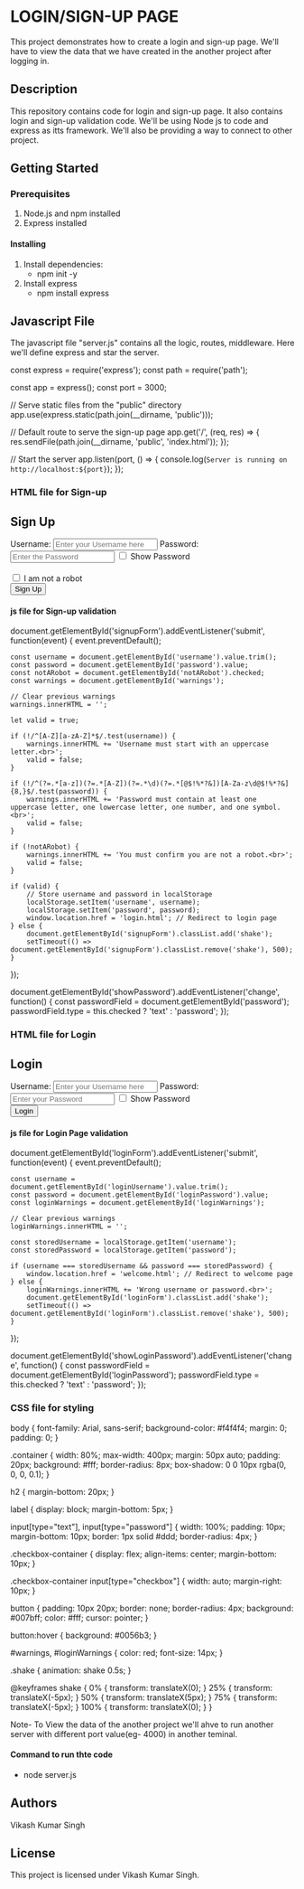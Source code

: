 # LOGIN/SIGN-UP PAGE
This project demonstrates how to create a login and sign-up page. We'll have to view the data that we have created in the another project after logging in.

## Description
This repository contains code for login and sign-up page. It also contains login and sign-up validation code. We'll be using Node js to code and express as itts framework. We'll also be providing a way to connect to other project.

## Getting Started

### Prerequisites
1. Node.js and npm installed
2. Express installed

#### Installing
1. Install dependencies:
   - npm init -y
2. Install express
   - npm install express

## Javascript File
The javascript file "server.js" contains all the logic, routes, middleware. Here we'll define express and star the server.
<div>
   const express = require('express');
const path = require('path');

const app = express();
const port = 3000;

// Serve static files from the "public" directory
app.use(express.static(path.join(__dirname, 'public')));

// Default route to serve the sign-up page
app.get('/', (req, res) => {
    res.sendFile(path.join(__dirname, 'public', 'index.html'));
});

// Start the server
app.listen(port, () => {
    console.log(`Server is running on http://localhost:${port}`);
});
</div>

### HTML file for Sign-up
<div>
   <!DOCTYPE html>
<html lang="en">
<head>
    <meta charset="UTF-8">
    <meta name="viewport" content="width=device-width, initial-scale=1.0">
    <title>Sign Up</title>
    <link rel="stylesheet" href="style.css">
</head>
<body>
    <div class="container">
        <h2>Sign Up</h2>
        <form id="signupForm">
            <label for="username">Username:</label>
            <input type="text" placeholder="Enter your Username here" id="username" required>
            <label for="password">Password:</label>
            <input type="password" placeholder="Enter the Password" id="password" required>
            <input type="checkbox" id="showPassword"> Show Password
            <br><br>
            <input type="checkbox" id="notARobot" required> I am not a robot
            <br>
            <button type="submit">Sign Up</button>
        </form>
        <div id="warnings"></div>
    </div>
    <script src="signup.js"></script>
</body>
</html>
</div>

#### js file for Sign-up validation
<div>
    document.getElementById('signupForm').addEventListener('submit', function(event) {
    event.preventDefault();
    
    const username = document.getElementById('username').value.trim();
    const password = document.getElementById('password').value;
    const notARobot = document.getElementById('notARobot').checked;
    const warnings = document.getElementById('warnings');
    
    // Clear previous warnings
    warnings.innerHTML = '';
    
    let valid = true;

    if (!/^[A-Z][a-zA-Z]*$/.test(username)) {
        warnings.innerHTML += 'Username must start with an uppercase letter.<br>';
        valid = false;
    }

    if (!/^(?=.*[a-z])(?=.*[A-Z])(?=.*\d)(?=.*[@$!%*?&])[A-Za-z\d@$!%*?&]{8,}$/.test(password)) {
        warnings.innerHTML += 'Password must contain at least one uppercase letter, one lowercase letter, one number, and one symbol.<br>';
        valid = false;
    }
    
    if (!notARobot) {
        warnings.innerHTML += 'You must confirm you are not a robot.<br>';
        valid = false;
    }
    
    if (valid) {
        // Store username and password in localStorage
        localStorage.setItem('username', username);
        localStorage.setItem('password', password);
        window.location.href = 'login.html'; // Redirect to login page
    } else {
        document.getElementById('signupForm').classList.add('shake');
        setTimeout(() => document.getElementById('signupForm').classList.remove('shake'), 500);
    }
});

document.getElementById('showPassword').addEventListener('change', function() {
    const passwordField = document.getElementById('password');
    passwordField.type = this.checked ? 'text' : 'password';
});
</div>

### HTML file for Login
<div>
    <!DOCTYPE html>
<html lang="en">
<head>
    <meta charset="UTF-8">
    <meta name="viewport" content="width=device-width, initial-scale=1.0">
    <title>Login</title>
    <link rel="stylesheet" href="style.css">
</head>
<body>
    <div class="container">
        <h2>Login</h2>
        <form id="loginForm">
            <label for="loginUsername">Username:</label>
            <input type="text" placeholder="Enter your Username here" id="loginUsername" required>
            <label for="loginPassword">Password:</label>
            <input type="password" placeholder="Enter your Password" id="loginPassword" required>
            <input type="checkbox" id="showLoginPassword"> Show Password
            <br>
            <button type="submit">Login</button>
        </form>
        <div id="loginWarnings"></div>
    </div>
    <script src="login.js"></script>
</body>
</html>
</div>

#### js file for Login Page validation
<div>
    document.getElementById('loginForm').addEventListener('submit', function(event) {
    event.preventDefault();
    
    const username = document.getElementById('loginUsername').value.trim();
    const password = document.getElementById('loginPassword').value;
    const loginWarnings = document.getElementById('loginWarnings');
    
    // Clear previous warnings
    loginWarnings.innerHTML = '';
    
    const storedUsername = localStorage.getItem('username');
    const storedPassword = localStorage.getItem('password');
    
    if (username === storedUsername && password === storedPassword) {
        window.location.href = 'welcome.html'; // Redirect to welcome page
    } else {
        loginWarnings.innerHTML += 'Wrong username or password.<br>';
        document.getElementById('loginForm').classList.add('shake');
        setTimeout(() => document.getElementById('loginForm').classList.remove('shake'), 500);
    }
});

document.getElementById('showLoginPassword').addEventListener('change', function() {
    const passwordField = document.getElementById('loginPassword');
    passwordField.type = this.checked ? 'text' : 'password';
});
</div>

### CSS file for styling
<div>
    body {
    font-family: Arial, sans-serif;
    background-color: #f4f4f4;
    margin: 0;
    padding: 0;
}

.container {
    width: 80%;
    max-width: 400px;
    margin: 50px auto;
    padding: 20px;
    background: #fff;
    border-radius: 8px;
    box-shadow: 0 0 10px rgba(0, 0, 0, 0.1);
}

h2 {
    margin-bottom: 20px;
}

label {
    display: block;
    margin-bottom: 5px;
}

input[type="text"], input[type="password"] {
    width: 100%;
    padding: 10px;
    margin-bottom: 10px;
    border: 1px solid #ddd;
    border-radius: 4px;
}

.checkbox-container {
    display: flex;
    align-items: center;
    margin-bottom: 10px;
}

.checkbox-container input[type="checkbox"] {
    width: auto;
    margin-right: 10px;
}

button {
    padding: 10px 20px;
    border: none;
    border-radius: 4px;
    background: #007bff;
    color: #fff;
    cursor: pointer;
}

button:hover {
    background: #0056b3;
}

#warnings, #loginWarnings {
    color: red;
    font-size: 14px;
}

.shake {
    animation: shake 0.5s;
}

@keyframes shake {
    0% { transform: translateX(0); }
    25% { transform: translateX(-5px); }
    50% { transform: translateX(5px); }
    75% { transform: translateX(-5px); }
    100% { transform: translateX(0); }
}
</div>

Note- To View the data of the another project we'll ahve to run another server with different port value(eg- 4000) in another teminal.

#### Command to run thte code
   - node server.js

## Authors

Vikash Kumar Singh

## License

This project is licensed under Vikash Kumar Singh.